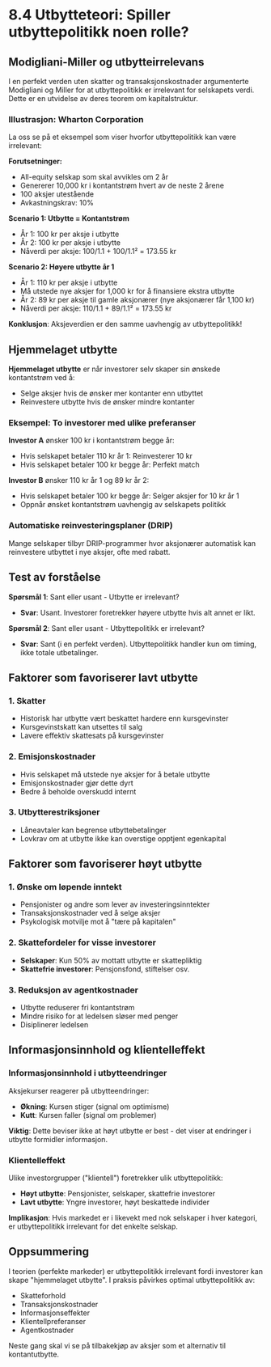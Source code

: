 # 8.4 Utbytteteori: Spiller utbyttepolitikk noen rolle?

## Modigliani-Miller og utbytteirrelevans

I en perfekt verden uten skatter og transaksjonskostnader argumenterte Modigliani og Miller for at utbyttepolitikk er irrelevant for selskapets verdi. Dette er en utvidelse av deres teorem om kapitalstruktur.

### Illustrasjon: Wharton Corporation

La oss se på et eksempel som viser hvorfor utbyttepolitikk kan være irrelevant:

**Forutsetninger:**
- All-equity selskap som skal avvikles om 2 år
- Genererer 10,000 kr i kontantstrøm hvert av de neste 2 årene
- 100 aksjer utestående
- Avkastningskrav: 10%

**Scenario 1: Utbytte = Kontantstrøm**
- År 1: 100 kr per aksje i utbytte
- År 2: 100 kr per aksje i utbytte
- Nåverdi per aksje: 100/1.1 + 100/1.1² = 173.55 kr

**Scenario 2: Høyere utbytte år 1**
- År 1: 110 kr per aksje i utbytte
- Må utstede nye aksjer for 1,000 kr for å finansiere ekstra utbytte
- År 2: 89 kr per aksje til gamle aksjonærer (nye aksjonærer får 1,100 kr)
- Nåverdi per aksje: 110/1.1 + 89/1.1² = 173.55 kr

**Konklusjon**: Aksjeverdien er den samme uavhengig av utbyttepolitikk!

## Hjemmelaget utbytte

**Hjemmelaget utbytte** er når investorer selv skaper sin ønskede kontantstrøm ved å:
- Selge aksjer hvis de ønsker mer kontanter enn utbyttet
- Reinvestere utbytte hvis de ønsker mindre kontanter

### Eksempel: To investorer med ulike preferanser

**Investor A** ønsker 100 kr i kontantstrøm begge år:
- Hvis selskapet betaler 110 kr år 1: Reinvesterer 10 kr
- Hvis selskapet betaler 100 kr begge år: Perfekt match

**Investor B** ønsker 110 kr år 1 og 89 kr år 2:
- Hvis selskapet betaler 100 kr begge år: Selger aksjer for 10 kr år 1
- Oppnår ønsket kontantstrøm uavhengig av selskapets politikk

### Automatiske reinvesteringsplaner (DRIP)

Mange selskaper tilbyr DRIP-programmer hvor aksjonærer automatisk kan reinvestere utbyttet i nye aksjer, ofte med rabatt.

## Test av forståelse

**Spørsmål 1**: Sant eller usant - Utbytte er irrelevant?
- **Svar**: Usant. Investorer foretrekker høyere utbytte hvis alt annet er likt.

**Spørsmål 2**: Sant eller usant - Utbyttepolitikk er irrelevant?
- **Svar**: Sant (i en perfekt verden). Utbyttepolitikk handler kun om timing, ikke totale utbetalinger.

## Faktorer som favoriserer lavt utbytte

### 1. Skatter
- Historisk har utbytte vært beskattet hardere enn kursgevinster
- Kursgevinstskatt kan utsettes til salg
- Lavere effektiv skattesats på kursgevinster

### 2. Emisjonskostnader
- Hvis selskapet må utstede nye aksjer for å betale utbytte
- Emisjonskostnader gjør dette dyrt
- Bedre å beholde overskudd internt

### 3. Utbytterestriksjoner
- Låneavtaler kan begrense utbyttebetalinger
- Lovkrav om at utbytte ikke kan overstige opptjent egenkapital

## Faktorer som favoriserer høyt utbytte

### 1. Ønske om løpende inntekt
- Pensjonister og andre som lever av investeringsinntekter
- Transaksjonskostnader ved å selge aksjer
- Psykologisk motvilje mot å "tære på kapitalen"

### 2. Skattefordeler for visse investorer
- **Selskaper**: Kun 50% av mottatt utbytte er skattepliktig
- **Skattefrie investorer**: Pensjonsfond, stiftelser osv.

### 3. Reduksjon av agentkostnader
- Utbytte reduserer fri kontantstrøm
- Mindre risiko for at ledelsen sløser med penger
- Disiplinerer ledelsen

## Informasjonsinnhold og klientelleffekt

### Informasjonsinnhold i utbytteendringer

Aksjekurser reagerer på utbytteendringer:
- **Økning**: Kursen stiger (signal om optimisme)
- **Kutt**: Kursen faller (signal om problemer)

**Viktig**: Dette beviser ikke at høyt utbytte er best - det viser at endringer i utbytte formidler informasjon.

### Klientelleffekt

Ulike investorgrupper ("klientell") foretrekker ulik utbyttepolitikk:
- **Høyt utbytte**: Pensjonister, selskaper, skattefrie investorer
- **Lavt utbytte**: Yngre investorer, høyt beskattede individer

**Implikasjon**: Hvis markedet er i likevekt med nok selskaper i hver kategori, er utbyttepolitikk irrelevant for det enkelte selskap.

## Oppsummering

I teorien (perfekte markeder) er utbyttepolitikk irrelevant fordi investorer kan skape "hjemmelaget utbytte". I praksis påvirkes optimal utbyttepolitikk av:
- Skatteforhold
- Transaksjonskostnader
- Informasjonseffekter
- Klientellpreferanser
- Agentkostnader

Neste gang skal vi se på tilbakekjøp av aksjer som et alternativ til kontantutbytte.